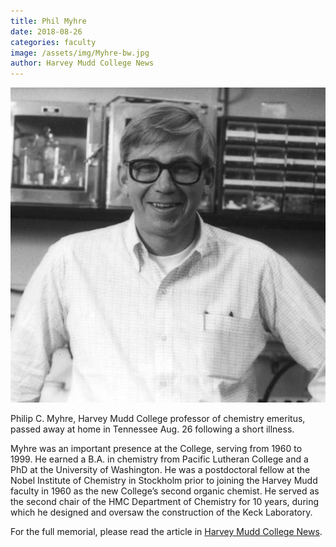 ```yaml
---
title: Phil Myhre
date: 2018-08-26
categories: faculty
image: /assets/img/Myhre-bw.jpg
author: Harvey Mudd College News
---
```

![Phil Myhre](/assets/img/Myhre-bw.jpg)

Philip C. Myhre, Harvey Mudd College professor of chemistry emeritus, passed away at home in Tennessee Aug. 26 following a short illness.

Myhre was an important presence at the College, serving from 1960 to 1999. He earned a B.A. in chemistry from Pacific Lutheran College and a PhD at the University of Washington. He was a postdoctoral fellow at the Nobel Institute of Chemistry in Stockholm prior to joining the Harvey Mudd faculty in 1960 as the new College’s second organic chemist. He served as the second chair of the HMC Department of Chemistry for 10 years, during which he designed and oversaw the construction of the Keck Laboratory.

For the full memorial, please read the article in [Harvey Mudd College News](https://www.hmc.edu/about-hmc/2018/08/29/harvey-mudd-chemistry-professor-phil-myhre/).
